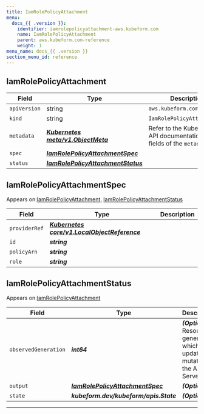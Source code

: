 ```yaml
---
title: IamRolePolicyAttachment
menu:
  docs_{{ .version }}:
    identifier: iamrolepolicyattachment-aws.kubeform.com
    name: IamRolePolicyAttachment
    parent: aws.kubeform.com-reference
    weight: 1
menu_name: docs_{{ .version }}
section_menu_id: reference
---
```


## IamRolePolicyAttachment
| Field | Type | Description |
| ------ | ----- | ----------- |
| `apiVersion` | string | `aws.kubeform.com/v1alpha1` |
|    `kind` | string | `IamRolePolicyAttachment` |
| `metadata` | ***[Kubernetes meta/v1.ObjectMeta](https://kubernetes.io/docs/reference/generated/kubernetes-api/v1.13/#objectmeta-v1-meta)***|Refer to the Kubernetes API documentation for the fields of the `metadata` field.|
| `spec` | ***[IamRolePolicyAttachmentSpec](#iamrolepolicyattachmentspec)***||
| `status` | ***[IamRolePolicyAttachmentStatus](#iamrolepolicyattachmentstatus)***||
## IamRolePolicyAttachmentSpec

Appears on:[IamRolePolicyAttachment](#iamrolepolicyattachment), [IamRolePolicyAttachmentStatus](#iamrolepolicyattachmentstatus)

| Field | Type | Description |
| ------ | ----- | ----------- |
| `providerRef` | ***[Kubernetes core/v1.LocalObjectReference](https://kubernetes.io/docs/reference/generated/kubernetes-api/v1.13/#localobjectreference-v1-core)***||
| `id` | ***string***||
| `policyArn` | ***string***||
| `role` | ***string***||
## IamRolePolicyAttachmentStatus

Appears on:[IamRolePolicyAttachment](#iamrolepolicyattachment)

| Field | Type | Description |
| ------ | ----- | ----------- |
| `observedGeneration` | ***int64***| ***(Optional)*** Resource generation, which is updated on mutation by the API Server.|
| `output` | ***[IamRolePolicyAttachmentSpec](#iamrolepolicyattachmentspec)***| ***(Optional)*** |
| `state` | ***kubeform.dev/kubeform/apis.State***| ***(Optional)*** |
---
